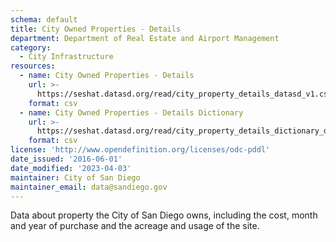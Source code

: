 ```yaml
---
schema: default
title: City Owned Properties - Details
department: Department of Real Estate and Airport Management
category:
  - City Infrastructure
resources:
  - name: City Owned Properties - Details
    url: >-
      https://seshat.datasd.org/read/city_property_details_datasd_v1.csv
    format: csv
  - name: City Owned Properties - Details Dictionary
    url: >-
      https://seshat.datasd.org/read/city_property_details_dictionary_datasd.csv
    format: csv
license: 'http://www.opendefinition.org/licenses/odc-pddl'
date_issued: '2016-06-01'
date_modified: '2023-04-03'
maintainer: City of San Diego
maintainer_email: data@sandiego.gov
---
```

Data about property the City of San Diego owns, including the cost,
month and year of purchase and the acreage and usage of the site.
